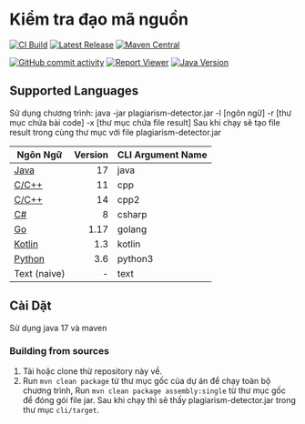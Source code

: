 

# Kiểm tra đạo mã nguồn
[![CI Build](https://github.com/jplag/jplag/actions/workflows/maven.yml/badge.svg)](https://github.com/jplag/jplag/actions/workflows/maven.yml)
[![Latest Release](https://img.shields.io/github/release/jplag/jplag.svg)](https://github.com/jplag/jplag/releases/latest)
[![Maven Central](https://maven-badges.herokuapp.com/maven-central/de.jplag/jplag/badge.svg)](https://maven-badges.herokuapp.com/maven-central/de.jplag/jplag)

[![GitHub commit activity](https://img.shields.io/github/commit-activity/y/jplag/JPlag)](https://github.com/jplag/JPlag/pulse)
[![Report Viewer](https://img.shields.io/badge/report%20viewer-online-b80025)](https://jplag.github.io/JPlag/)
[![Java Version](https://img.shields.io/badge/java-SE%2017-yellowgreen)](#download-and-installation)



## Supported Languages
Sử dụng chương trình: java -jar plagiarism-detector.jar -l [ngôn ngữ] -r [thư mục chứa bài code] -x [thư mục chứa file result]
Sau khi chạy sẽ tạo file result trong cùng thư mục với file plagiarism-detector.jar 

| Ngôn Ngữ                                              | Version | CLI Argument Name |
|--------------------------------------------------------|--------:|-------------------|
| [Java](https://www.java.com)                           |      17 | java              |
| [C/C++](https://isocpp.org)                            |      11 | cpp               |
| [C/C++](https://isocpp.org)                            |      14 | cpp2              |
| [C#](https://docs.microsoft.com/en-us/dotnet/csharp/)  |       8 | csharp            |
| [Go](https://go.dev)                                   |    1.17 | golang            |
| [Kotlin](https://kotlinlang.org)                       |     1.3 | kotlin            |
| [Python](https://www.python.org)                       |     3.6 | python3           |
| Text (naive)                                           |       - | text              |

## Cài Dặt
Sử dụng java 17 và maven


### Building from sources 
1. Tải hoặc clone thừ repository này về.
2. Run `mvn clean package` từ thư mục gốc của dự án để chạy toàn bộ chương trình,
   Run `mvn clean package assembly:single` từ thư mục gốc để đóng gói file jar.
Sau khi chạy thì sẽ thấy plagiarism-detector.jar trong thư mục `cli/target`.



[//]: # (```)

[//]: # (positional arguments:)

[//]: # (  rootDir                Root-directory with submissions to check for plagiarism)

[//]: # ()
[//]: # (named arguments:)

[//]: # (  -h, --help             show this help message and exit)

[//]: # (  -new NEW [NEW ...]     Root-directory with submissions to check for plagiarism &#40;same as the root directory&#41;)

[//]: # (  -old OLD [OLD ...]     Root-directory with prior submissions to compare against)

[//]: # (  -l {cpp,csharp,emf,go,java,kotlin,python3,rlang,rust,scala,scheme,swift,text})

[//]: # (                         Select the language to parse the submissions &#40;default: java&#41;)

[//]: # (  -bc BC                 Path of  the  directory  containing  the  base  code  &#40;common  framework  used  in  all)

[//]: # (                         submissions&#41;)

[//]: # (  -t T                   Tunes the comparison sensitivity by adjusting the  minimum token required to be counted)

[//]: # (                         as a matching section. A smaller <n>  increases  the sensitivity but might lead to more)

[//]: # (                         false-positives)

[//]: # (  -n N                   The maximum number of comparisons that will  be  shown  in the generated report, if set)

[//]: # (                         to -1 all comparisons will be shown &#40;default: 100&#41;)

[//]: # (  -r R                   Name of the directory in which the comparison results will be stored &#40;default: result&#41;)

[//]: # ()
[//]: # (Advanced:)

[//]: # (  -d                     Debug parser. Non-parsable files will be stored &#40;default: false&#41;)

[//]: # (  -s S                   Look in directories <root-dir>/*/<dir> for programs)

[//]: # (  -p P                   comma-separated list of all filename suffixes that are included)

[//]: # (  -x X                   All files named in this file will be ignored in the comparison &#40;line-separated list&#41;)

[//]: # (  -m M                   Comparison similarity threshold [0.0-1.0]:  All  comparisons  above this threshold will)

[//]: # (                         be saved &#40;default: 0.0&#41;)

[//]: # ()
[//]: # (Clustering:)

[//]: # (  --cluster-skip         Skips the clustering &#40;default: false&#41;)

[//]: # (  --cluster-alg {AGGLOMERATIVE,SPECTRAL})

[//]: # (                         Which clustering algorithm to use. Agglomerative  merges similar submissions bottom up.)

[//]: # (                         Spectral clustering is  combined  with  Bayesian  Optimization  to  execute the k-Means)

[//]: # (                         clustering  algorithm  multiple   times,   hopefully   finding   a   "good"  clustering)

[//]: # (                         automatically. &#40;default: spectral&#41;)

[//]: # (  --cluster-metric {AVG,MIN,MAX,INTERSECTION})

[//]: # (                         The metric used for clustering. AVG  is  intersection  over  union, MAX can expose some)

[//]: # (                         attempts of obfuscation. &#40;default: MAX&#41;)

[//]: # (```)

[//]: # (### Java API)

[//]: # ()
[//]: # (The new API makes it easy to integrate JPlag's plagiarism detection into external Java projects:)

[//]: # ()
[//]: # (<!-- To assure that the code example is always correct, it must be kept in sync)

[//]: # (with [`ReadmeCodeExampleTest#testReadmeCodeExample`]&#40;core/src/test/java/de/jplag/special/ReadmeCodeExampleTest.java&#41;. -->)

[//]: # (```java)

[//]: # (Language language = new de.jplag.java.Language&#40;&#41;;)

[//]: # (Set<File> submissionDirectories = Set.of&#40;new File&#40;"/path/to/rootDir"&#41;&#41;;)

[//]: # (File baseCode = new File&#40;"/path/to/baseCode"&#41;;)

[//]: # (JPlagOptions options = new JPlagOptions&#40;language, submissionDirectories, Set.of&#40;&#41;&#41;.withBaseCodeSubmissionDirectory&#40;baseCode&#41;;)

[//]: # ()
[//]: # (JPlag jplag = new JPlag&#40;options&#41;;)

[//]: # (try {)

[//]: # (    JPlagResult result = jplag.run&#40;&#41;;)

[//]: # (     )
[//]: # (    // Optional)

[//]: # (    ReportObjectFactory reportObjectFactory = new ReportObjectFactory&#40;&#41;;)

[//]: # (    reportObjectFactory.createAndSaveReport&#40;result, "/path/to/output"&#41;;)

[//]: # (} catch &#40;ExitException e&#41; {)

[//]: # (    // error handling here)

[//]: # (})

[//]: # (```)

[//]: # ()
[//]: # (## Contributing)

[//]: # (We're happy to incorporate all improvements to JPlag into this codebase. Feel free to fork the project and send pull requests.)

[//]: # (Please consider our [guidelines for contributions]&#40;https://github.com/jplag/JPlag/wiki/3.-Contributing-to-JPlag&#41;.)

[//]: # ()
[//]: # (## Contact)

[//]: # (If you encounter bugs or other issues, please report them [here]&#40;https://github.com/jplag/jplag/issues&#41;.)

[//]: # (For other purposes, you can contact us at jplag@ipd.kit.edu .)

[//]: # (If you are doing research related to JPlag, we would love to know what you are doing. Feel free to contact us!)

[//]: # ()
[//]: # (### More information can be found in our [Wiki]&#40;https://github.com/jplag/JPlag/wiki&#41;!)
